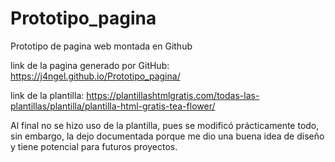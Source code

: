 # Prototipo_pagina
Prototipo de pagina web montada en Github

link de la pagina generado por GitHub: https://j4ngel.github.io/Prototipo_pagina/

link de la plantilla: https://plantillashtmlgratis.com/todas-las-plantillas/plantilla/plantilla-html-gratis-tea-flower/

Al final no se hizo uso de la plantilla, pues se modificó prácticamente todo, sin embargo, la dejo documentada porque me dio una buena idea de diseño y tiene potencial para futuros proyectos.
